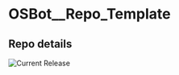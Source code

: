 # OSBot__Repo_Template

## Repo details

![Current Release](https://img.shields.io/badge/release-v0.0.6-blue)
